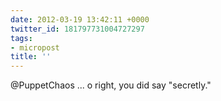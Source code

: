 ```yaml
---
date: 2012-03-19 13:42:11 +0000
twitter_id: 181797731004727297
tags:
- micropost
title: ''
---
```


@PuppetChaos ... o right, you did say "secretly."
